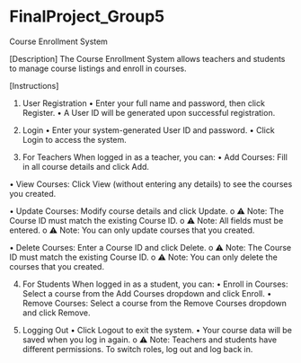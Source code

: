 # FinalProject_Group5

Course Enrollment System

[Description]
The Course Enrollment System allows teachers and students to manage course listings and enroll in courses.

[Instructions]
1. User Registration
  •	Enter your full name and password, then click Register.
  •	A User ID will be generated upon successful registration.

2. Login
  •	Enter your system-generated User ID and password.
  •	Click Login to access the system.

3. For Teachers
When logged in as a teacher, you can:
  •	Add Courses: Fill in all course details and click Add.

  •	View Courses: Click View (without entering any details) to see the courses you created.
  
  •	Update Courses: Modify course details and click Update.
    o	⚠ Note: The Course ID must match the existing Course ID. 
    o	⚠ Note: All fields must be entered. 
    o	⚠ Note:  You can only update courses that you created.
    
  •	Delete Courses: Enter a Course ID and click Delete.
    o	⚠ Note: The Course ID must match the existing Course ID. 
    o	⚠ Note: You can only delete the courses that you created.

4. For Students
When logged in as a student, you can:
  •	Enroll in Courses: Select a course from the Add Courses dropdown and click Enroll.
  •	Remove Courses: Select a course from the Remove Courses dropdown and click Remove.

6. Logging Out
  •	Click Logout to exit the system.
  •	Your course data will be saved when you log in again.
     o	⚠ Note: Teachers and students have different permissions. To switch roles, log out and log back in.


